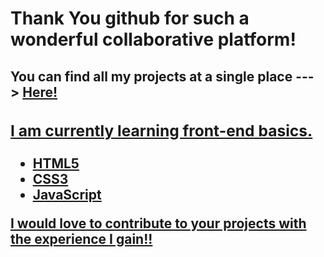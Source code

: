 <h1>Thank You github for such a wonderful collaborative platform!</h1>

<h2>You can find all my projects at a single place ---> <a href="https://kevinkhachariya.github.io" target="_blank" rel="noreferrer noopener">Here!</a</h2>
<h3>I am currently learning front-end basics.</h3>
<ul>
<li>HTML5</li>
<li>CSS3</li>
<li>JavaScript</li>
</ul>

<p>I would love to contribute to your projects with the experience I gain!!</p>
